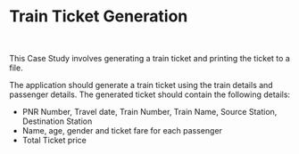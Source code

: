 <h1>Train Ticket Generation</h1> <br> 
<p>This Case Study involves generating a train ticket and printing the ticket to a file.<p> 
<p>The application should generate a train ticket using the train details and passenger details.
   The generated ticket should contain the following details:<p> 
 <ul>
    <li>PNR Number, Travel date, Train Number, Train Name, Source Station, Destination Station</li>
    <li>Name, age, gender and ticket fare for each passenger</li>
    <li>Total Ticket price</li> 
 </ul> 
  
